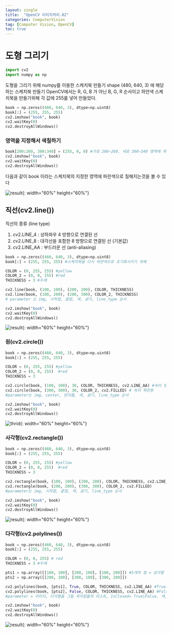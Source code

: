 ```yaml
---
layout: single
title:  "OpenCV 이미지처리.02"
categories: ComputerVision
tag: [Computer Vision, OpenCV]
toc: true
---
```


# 도형 그리기 


```python
import cv2
import numpy as np
```

도형을 그리기 위해 numpy를 이용한 스케치북 만들기 shape (480, 640, 3) 에 해당하는 스케치북 만들기 OpenCV에서는 R, G, B 가 아닌 B, G, R 순서이고 하얀색 스케치북을 만들기위해 각 값에 255를 넣어 만들었다.


```python
book = np.zeros((460, 640, 3), dtype=np.uint8)
book[:] = (255, 255, 255)
cv2.imshow("book", book)
cv2.waitKey(0)
cv2.destroyAllWindows()
```

### 영역을 지정해서 색칠하기


```python
book[200:260, 300:340] = (255, 0, 0) #가로 200~260, 세로 300~340 영역에 파란색칠
cv2.imshow("book", book)
cv2.waitKey(0)
cv2.destroyAllWindows()
```

다음과 같이 book 이라는 스케치북의 지정한 영역에 파란색으로 칠해지는것을 볼 수 있다

![result](https://github.com/skkumin/skkumin.github.io/blob/master/images/2022-02-05-im/first.png?raw=true){: width="60%" height="60%"}

## 직선(cv2.line())
직선의 종류 (line type)

1. cv2.LINE_4 : 상하좌우 4 방향으로 연결된 선
2. cv2.LINE_8 : 대각선을 포함한 8 방향으로 연결된 선 (기본값)
3. cv2.LINE_AA : 부드러운 선 (anti-aliasing)


```python
book = np.zeros((460, 640, 3), dtype=np.uint8)
book[:] = (255, 255, 255) #스케치북을 다시 하얀색으로 초기화시키기 위해

COLOR = (0, 255, 255) #yellow
COLOR_2 = (0, 0, 255) #red
THICKNESS = 3 #두께

cv2.line(book, (100, 100), (200, 200), COLOR, THICKNESS)
cv2.line(book, (100, 200), (200, 300), COLOR_2, THICKNESS)
# parameter 는 img, 시작점, 끝점, 색, 굵기, line_type 순서

cv2.imshow("book", book)
cv2.waitKey(0)
cv2.destroyAllWindows()
```

![result](https://github.com/skkumin/skkumin.github.io/blob/master/images/2022-02-05-im/second.png?raw=true){: width="60%" height="60%"}

### 원(cv2.circle())


```python
book = np.zeros((460, 640, 3), dtype=np.uint8)
book[:] = (255, 255, 255)

COLOR = (0, 255, 255) #yellow
COLOR_2 = (0, 0, 255)  #red
THICKNESS = 3

cv2.circle(book, (100, 100), 30, COLOR, THICKNESS, cv2.LINE_AA) #속이 빈원
cv2.circle(book, (300, 300), 30, COLOR_2, cv2.FILLED) # 속이 꽉찬원
#parameter는 img, center, 반지름, 색, 굵기, line_type 순서

cv2.imshow("book", book)
cv2.waitKey(0)
cv2.destroyAllWindows()
```

![thrid](https://github.com/skkumin/skkumin.github.io/blob/master/images/2022-02-05-im/third.png?raw=true){: width="60%" height="60%"}

### 사각형(cv2.rectangle())


```python
book = np.zeros((460, 640, 3), dtype=np.uint8)
book[:] = (255, 255, 255)

COLOR = (0, 255, 255) #yellow
COLOR_2 = (0, 0, 255)  #red
THICKNESS = 3

cv2.rectangle(book, (100, 100), (200, 200), COLOR, THICKNESS, cv2.LINE_AA)
cv2.rectangle(book, (200, 200), (300, 300), COLOR_2, cv2.FILLED)
#parameter는 img, 시작점, 끝점, 색, 굵기, line_type 순서

cv2.imshow("book", book)
cv2.waitKey(0)
cv2.destroyAllWindows()
```

![result](https://github.com/skkumin/skkumin.github.io/blob/master/images/2022-02-05-im/four.png?raw=true){: width="60%" height="60%"}

### 다각형(cv2.polylines())


```python
book = np.zeros((460, 640, 3), dtype=np.uint8)
book[:] = (255, 255, 255)

COLOR = (0, 0, 255) # red
THICKNESS = 3 #두께

pts1 = np.array([[100, 100], [200, 100], [100, 200]]) #3개의 점 = 삼각형
pts2 = np.array([[200, 100], [300, 100], [300, 200]])

cv2.polylines(book, [pts1], True, COLOR, THICKNESS, cv2.LINE_AA) #True(닫힌도형 : 천번째 점과 마지막 점을 연결)
cv2.polylines(book, [pts2], False, COLOR, THICKNESS, cv2.LINE_AA) #False(열린도형 : 천번째 점과 마지막 점을 연결하지 안음)
#parameter = 이미지, 다각형을 그릴 꼭지점들의 리스트, IsClosed= True|False, 색, 굵기, line_type

cv2.imshow("book", book)
cv2.waitKey(0)
cv2.destroyAllWindows()
```

![result](https://github.com/skkumin/skkumin.github.io/blob/master/images/2022-02-05-im/five.png?raw=true){: width="60%" height="60%"}
